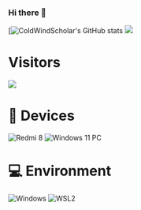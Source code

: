 ### Hi there 👋
[![ColdWindScholar's GitHub stats](https://github-readme-stats.vercel.app/api?username=ColdWindScholar&show_icons=true&theme=tokyonight)
![](https://github-readme-stats.vercel.app/api/top-langs/?username=ColdWindScholar&layout=compact&langs_count=10&theme=radical)
# Visitors
![](https://count.getloli.com/get/@ColdWindScholar?theme=gelbooru)
# 📱 Devices
![Redmi 8](https://img.shields.io/badge/Redmi%208-ED9121?style=flat-square&logo=redmi&logoColor=ffffff)
![Windows 11 PC](https://img.shields.io/badge/Windows%2011-00BBFF?style=flat-square&logo=Windows&logoColor=ffffff)
# 💻 Environment
![Windows](https://img.shields.io/badge/Windows%2011-00BBFF?style=flat-square&logo=Windows&logoColor=ffffff)
![WSL2](https://img.shields.io/badge/Ubuntu%2022%2e04-dd4814?style=flat-square&logo=ubuntu&logoColor=ffffff)
<!--
**ColdWindScholar/ColdWindScholar** is a ✨ _special_ ✨ repository because its `README.md` (this file) appears on your GitHub profile.

Here are some ideas to get you started:

- 🔭 I’m currently working on ...
- 🌱 I’m currently learning ...
- 👯 I’m looking to collaborate on ...
- 🤔 I’m looking for help with ...
- 💬 Ask me about ...
- 📫 How to reach me: ...
- 😄 Pronouns: ...
- ⚡ Fun fact: ...
-->

